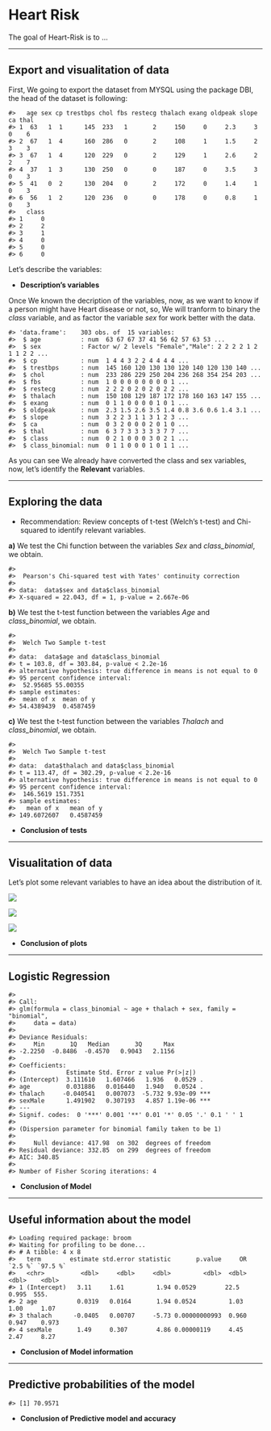 
# Heart Risk

The goal of Heart-Risk is to …

------------------------------------------------------------------------

## Export and visualitation of data

First, We going to export the dataset from MYSQL using the package DBI,
the head of the dataset is following:

    #>   age sex cp trestbps chol fbs restecg thalach exang oldpeak slope ca thal
    #> 1  63   1  1      145  233   1       2     150     0     2.3     3  0    6
    #> 2  67   1  4      160  286   0       2     108     1     1.5     2  3    3
    #> 3  67   1  4      120  229   0       2     129     1     2.6     2  2    7
    #> 4  37   1  3      130  250   0       0     187     0     3.5     3  0    3
    #> 5  41   0  2      130  204   0       2     172     0     1.4     1  0    3
    #> 6  56   1  2      120  236   0       0     178     0     0.8     1  0    3
    #>   class
    #> 1     0
    #> 2     2
    #> 3     1
    #> 4     0
    #> 5     0
    #> 6     0

Let’s describe the variables:

-   **Description’s variables**

Once We known the decription of the variables, now, as we want to know
if a person might have Heart disease or not, so, We will tranform to
binary the *class* variable, and as factor the variable *sex* for work
better with the data.

    #> 'data.frame':    303 obs. of  15 variables:
    #>  $ age           : num  63 67 67 37 41 56 62 57 63 53 ...
    #>  $ sex           : Factor w/ 2 levels "Female","Male": 2 2 2 2 1 2 1 1 2 2 ...
    #>  $ cp            : num  1 4 4 3 2 2 4 4 4 4 ...
    #>  $ trestbps      : num  145 160 120 130 130 120 140 120 130 140 ...
    #>  $ chol          : num  233 286 229 250 204 236 268 354 254 203 ...
    #>  $ fbs           : num  1 0 0 0 0 0 0 0 0 1 ...
    #>  $ restecg       : num  2 2 2 0 2 0 2 0 2 2 ...
    #>  $ thalach       : num  150 108 129 187 172 178 160 163 147 155 ...
    #>  $ exang         : num  0 1 1 0 0 0 0 1 0 1 ...
    #>  $ oldpeak       : num  2.3 1.5 2.6 3.5 1.4 0.8 3.6 0.6 1.4 3.1 ...
    #>  $ slope         : num  3 2 2 3 1 1 3 1 2 3 ...
    #>  $ ca            : num  0 3 2 0 0 0 2 0 1 0 ...
    #>  $ thal          : num  6 3 7 3 3 3 3 3 7 7 ...
    #>  $ class         : num  0 2 1 0 0 0 3 0 2 1 ...
    #>  $ class_binomial: num  0 1 1 0 0 0 1 0 1 1 ...

As you can see We already have converted the class and sex variables,
now, let’s identify the **Relevant** variables.

------------------------------------------------------------------------

## Exploring the data

-   Recommendation: Review concepts of t-test (Welch’s t-test) and
    Chi-squared to identify relevant variables.

**a)** We test the Chi function between the variables *Sex* and
*class\_binomial*, we obtain.

    #> 
    #>  Pearson's Chi-squared test with Yates' continuity correction
    #> 
    #> data:  data$sex and data$class_binomial
    #> X-squared = 22.043, df = 1, p-value = 2.667e-06

**b)** We test the t-test function between the variables *Age* and
*class\_binomial*, we obtain.

    #> 
    #>  Welch Two Sample t-test
    #> 
    #> data:  data$age and data$class_binomial
    #> t = 103.8, df = 303.84, p-value < 2.2e-16
    #> alternative hypothesis: true difference in means is not equal to 0
    #> 95 percent confidence interval:
    #>  52.95685 55.00355
    #> sample estimates:
    #>  mean of x  mean of y 
    #> 54.4389439  0.4587459

**c)** We test the t-test function between the variables *Thalach* and
*class\_binomial*, we obtain.

    #> 
    #>  Welch Two Sample t-test
    #> 
    #> data:  data$thalach and data$class_binomial
    #> t = 113.47, df = 302.29, p-value < 2.2e-16
    #> alternative hypothesis: true difference in means is not equal to 0
    #> 95 percent confidence interval:
    #>  146.5619 151.7351
    #> sample estimates:
    #>   mean of x   mean of y 
    #> 149.6072607   0.4587459

-   **Conclusion of tests**

------------------------------------------------------------------------

## Visualitation of data

Let’s plot some relevant variables to have an idea about the
distribution of it.

![](README_files/figure-gfm/unnamed-chunk-7-1.png)<!-- -->

![](README_files/figure-gfm/unnamed-chunk-8-1.png)<!-- -->

![](README_files/figure-gfm/unnamed-chunk-9-1.png)<!-- -->

-   **Conclusion of plots**

------------------------------------------------------------------------

## Logistic Regression

    #> 
    #> Call:
    #> glm(formula = class_binomial ~ age + thalach + sex, family = "binomial", 
    #>     data = data)
    #> 
    #> Deviance Residuals: 
    #>     Min       1Q   Median       3Q      Max  
    #> -2.2250  -0.8486  -0.4570   0.9043   2.1156  
    #> 
    #> Coefficients:
    #>              Estimate Std. Error z value Pr(>|z|)    
    #> (Intercept)  3.111610   1.607466   1.936   0.0529 .  
    #> age          0.031886   0.016440   1.940   0.0524 .  
    #> thalach     -0.040541   0.007073  -5.732 9.93e-09 ***
    #> sexMale      1.491902   0.307193   4.857 1.19e-06 ***
    #> ---
    #> Signif. codes:  0 '***' 0.001 '**' 0.01 '*' 0.05 '.' 0.1 ' ' 1
    #> 
    #> (Dispersion parameter for binomial family taken to be 1)
    #> 
    #>     Null deviance: 417.98  on 302  degrees of freedom
    #> Residual deviance: 332.85  on 299  degrees of freedom
    #> AIC: 340.85
    #> 
    #> Number of Fisher Scoring iterations: 4

-   **Conclusion of Model**

------------------------------------------------------------------------

## Useful information about the model

    #> Loading required package: broom
    #> Waiting for profiling to be done...
    #> # A tibble: 4 x 8
    #>   term        estimate std.error statistic       p.value     OR `2.5 %` `97.5 %`
    #>   <chr>          <dbl>     <dbl>     <dbl>         <dbl>  <dbl>   <dbl>    <dbl>
    #> 1 (Intercept)   3.11     1.61         1.94 0.0529        22.5     0.995  555.   
    #> 2 age           0.0319   0.0164       1.94 0.0524         1.03    1.00     1.07 
    #> 3 thalach      -0.0405   0.00707     -5.73 0.00000000993  0.960   0.947    0.973
    #> 4 sexMale       1.49     0.307        4.86 0.00000119     4.45    2.47     8.27

-   **Conclusion of Model information**

------------------------------------------------------------------------

## Predictive probabilities of the model

    #> [1] 70.9571

-   **Conclusion of Predictive model and accuracy**
